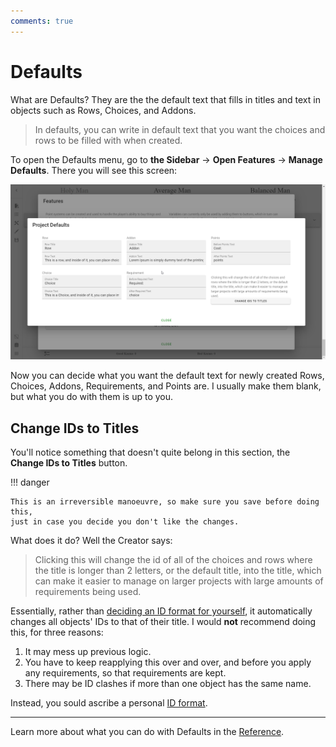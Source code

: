 ```yaml
---
comments: true
---
```


# Defaults
What are Defaults? They are the the default text that fills in titles and text
in objects such as Rows, Choices, and Addons.

> In defaults, you can write in default text that you want the choices and rows
> to be filled with when created.

To open the Defaults menu, go to **the Sidebar** → **Open Features** →
**Manage Defaults**. There you will see this screen:

![](../images/95_manage_defaults.png)

Now you can decide what you want the default text for newly created Rows,
Choices, Addons, Requirements, and Points are. I usually make them blank, but
what you do with them is up to you.

## Change IDs to Titles
You'll notice something that doesn't quite belong in this section, the
**Change IDs to Titles** button.

!!! danger

    This is an irreversible manoeuvre, so make sure you save before doing this,
    just in case you decide you don't like the changes.

What does it do? Well the Creator says:

> Clicking this will change the id of all of the choices and rows where the
> title is longer than 2 letters, or the default title, into the title, which
> can make it easier to manage on larger projects with large amounts of
> requirements being used. 

Essentially, rather than [deciding an ID format for yourself][idf], it
automatically changes all objects' IDs to that of their title. I would **not**
recommend doing this, for three reasons:

1. It may mess up previous logic.
2. You have to keep reapplying this over and over, and before you apply any
   requirements, so that requirements are kept.
3. There may be ID clashes if more than one object has the same name.

Instead, you sould ascribe a personal [ID format][idf].

---

Learn more about what you can do with Defaults in the [Reference].

<!-- URLs -->
[idf]: ../ids-and-requirements/#ids-unique-identifiers
[Reference]: /appendix/reference/#defaults